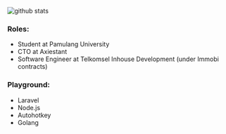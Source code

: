 ![github stats](https://github-readme-stats.vercel.app/api?username=robbyajm&show_icons=true)

### Roles:
- Student at Pamulang University
- CTO at Axiestant
- Software Engineer at Telkomsel Inhouse Development (under Immobi contracts)

### Playground:
- Laravel
- Node.js
- Autohotkey
- Golang
